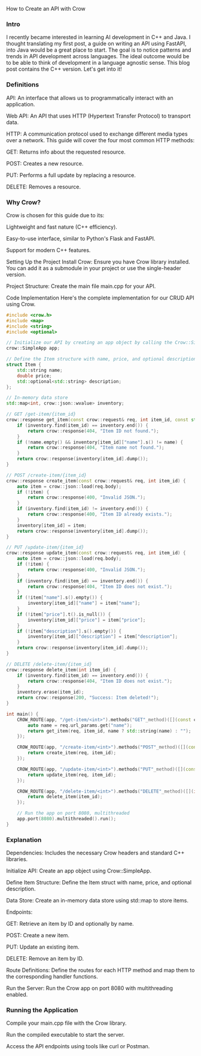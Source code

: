 How to Create an API with Crow

### Intro
I recently became interested in learning AI development in C++ and Java. I thought translating my first post, a guide on writing an API using FastAPI, into Java would be a great place to start. The goal is to notice patterns and trends in API development across languages. The ideal outcome would be to be able to think of development in a language agnostic sense. This blog post contains the C++ version. Let's get into it! 

### Definitions
API: An interface that allows us to programmatically interact with an application.

Web API: An API that uses HTTP (Hypertext Transfer Protocol) to transport data.

HTTP: A communication protocol used to exchange different media types over a network. This guide will cover the four most common HTTP methods:

GET: Returns info about the requested resource.

POST: Creates a new resource.

PUT: Performs a full update by replacing a resource.

DELETE: Removes a resource.

### Why Crow?
Crow is chosen for this guide due to its:

Lightweight and fast nature (C++ efficiency).

Easy-to-use interface, similar to Python's Flask and FastAPI.

Support for modern C++ features.

Setting Up the Project
Install Crow: Ensure you have Crow library installed. You can add it as a submodule in your project or use the single-header version.

Project Structure: Create the main file main.cpp for your API.

Code Implementation
Here's the complete implementation for our CRUD API using Crow.

```cpp
#include <crow.h>
#include <map>
#include <string>
#include <optional>

// Initialize our API by creating an app object by calling the Crow::SimpleApp constructor
crow::SimpleApp app;

// Define the Item structure with name, price, and optional description
struct Item {
    std::string name;
    double price;
    std::optional<std::string> description;
};

// In-memory data store
std::map<int, crow::json::wvalue> inventory;

// GET /get-item/{item_id}
crow::response get_item(const crow::request& req, int item_id, const std::string& name) {
    if (inventory.find(item_id) == inventory.end()) {
        return crow::response(404, "Item ID not found.");
    }
    if (!name.empty() && inventory[item_id]["name"].s() != name) {
        return crow::response(404, "Item name not found.");
    }
    return crow::response(inventory[item_id].dump());
}

// POST /create-item/{item_id}
crow::response create_item(const crow::request& req, int item_id) {
    auto item = crow::json::load(req.body);
    if (!item) {
        return crow::response(400, "Invalid JSON.");
    }
    if (inventory.find(item_id) != inventory.end()) {
        return crow::response(400, "Item ID already exists.");
    }
    inventory[item_id] = item;
    return crow::response(inventory[item_id].dump());
}

// PUT /update-item/{item_id}
crow::response update_item(const crow::request& req, int item_id) {
    auto item = crow::json::load(req.body);
    if (!item) {
        return crow::response(400, "Invalid JSON.");
    }
    if (inventory.find(item_id) == inventory.end()) {
        return crow::response(404, "Item ID does not exist.");
    }
    if (!item["name"].s().empty()) {
        inventory[item_id]["name"] = item["name"];
    }
    if (!item["price"].t().is_null()) {
        inventory[item_id]["price"] = item["price"];
    }
    if (!item["description"].s().empty()) {
        inventory[item_id]["description"] = item["description"];
    }
    return crow::response(inventory[item_id].dump());
}

// DELETE /delete-item/{item_id}
crow::response delete_item(int item_id) {
    if (inventory.find(item_id) == inventory.end()) {
        return crow::response(404, "Item ID does not exist.");
    }
    inventory.erase(item_id);
    return crow::response(200, "Success: Item deleted!");
}

int main() {
    CROW_ROUTE(app, "/get-item/<int>").methods("GET"_method)([](const crow::request& req, int item_id) {
        auto name = req.url_params.get("name");
        return get_item(req, item_id, name ? std::string(name) : "");
    });

    CROW_ROUTE(app, "/create-item/<int>").methods("POST"_method)([](const crow::request& req, int item_id) {
        return create_item(req, item_id);
    });

    CROW_ROUTE(app, "/update-item/<int>").methods("PUT"_method)([](const crow::request& req, int item_id) {
        return update_item(req, item_id);
    });

    CROW_ROUTE(app, "/delete-item/<int>").methods("DELETE"_method)([](int item_id) {
        return delete_item(item_id);
    });

    // Run the app on port 8080, multithreaded
    app.port(8080).multithreaded().run();
}
```
### Explanation
Dependencies: Includes the necessary Crow headers and standard C++ libraries.

Initialize API: Create an app object using Crow::SimpleApp.

Define Item Structure: Define the Item struct with name, price, and optional description.

Data Store: Create an in-memory data store using std::map to store items.

Endpoints:

GET: Retrieve an item by ID and optionally by name.

POST: Create a new item.

PUT: Update an existing item.

DELETE: Remove an item by ID.

Route Definitions: Define the routes for each HTTP method and map them to the corresponding handler functions.

Run the Server: Run the Crow app on port 8080 with multithreading enabled.

### Running the Application
Compile your main.cpp file with the Crow library.

Run the compiled executable to start the server.

Access the API endpoints using tools like curl or Postman.